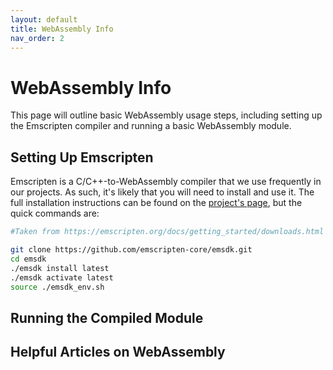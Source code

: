 ```yaml
---
layout: default
title: WebAssembly Info
nav_order: 2
---
```



# WebAssembly Info

This page will outline basic WebAssembly usage steps, including setting up the Emscripten compiler and running a basic WebAssembly module.

## Setting Up Emscripten
Emscripten is a C/C++-to-WebAssembly compiler that we use frequently in our projects. As such, it's likely that you will need to install and use it. The full installation instructions can be found on the [project's page](https://emscripten.org/docs/getting_started/downloads.html), but the quick commands are:

```sh
#Taken from https://emscripten.org/docs/getting_started/downloads.html

git clone https://github.com/emscripten-core/emsdk.git
cd emsdk
./emsdk install latest
./emsdk activate latest
source ./emsdk_env.sh
```

## Running the Compiled Module

## Helpful Articles on WebAssembly